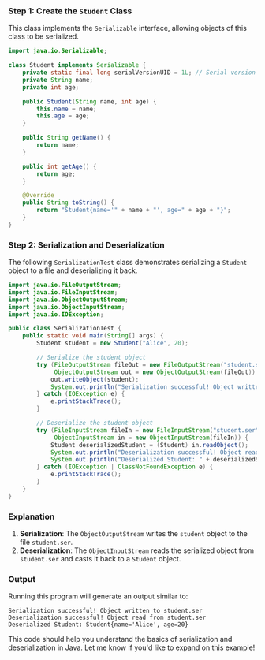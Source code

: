 ### Step 1: Create the `Student` Class

This class implements the `Serializable` interface, allowing objects of this class to be serialized.

```java
import java.io.Serializable;

class Student implements Serializable {
    private static final long serialVersionUID = 1L; // Serial version ID for compatibility
    private String name;
    private int age;

    public Student(String name, int age) {
        this.name = name;
        this.age = age;
    }

    public String getName() {
        return name;
    }

    public int getAge() {
        return age;
    }

    @Override
    public String toString() {
        return "Student{name='" + name + "', age=" + age + "}";
    }
}
```

### Step 2: Serialization and Deserialization

The following `SerializationTest` class demonstrates serializing a `Student` object to a file and deserializing it back.

```java
import java.io.FileOutputStream;
import java.io.FileInputStream;
import java.io.ObjectOutputStream;
import java.io.ObjectInputStream;
import java.io.IOException;

public class SerializationTest {
    public static void main(String[] args) {
        Student student = new Student("Alice", 20);

        // Serialize the student object
        try (FileOutputStream fileOut = new FileOutputStream("student.ser");
             ObjectOutputStream out = new ObjectOutputStream(fileOut)) {
            out.writeObject(student);
            System.out.println("Serialization successful! Object written to student.ser");
        } catch (IOException e) {
            e.printStackTrace();
        }

        // Deserialize the student object
        try (FileInputStream fileIn = new FileInputStream("student.ser");
             ObjectInputStream in = new ObjectInputStream(fileIn)) {
            Student deserializedStudent = (Student) in.readObject();
            System.out.println("Deserialization successful! Object read from student.ser");
            System.out.println("Deserialized Student: " + deserializedStudent);
        } catch (IOException | ClassNotFoundException e) {
            e.printStackTrace();
        }
    }
}
```

### Explanation

1. **Serialization**: The `ObjectOutputStream` writes the `student` object to the file `student.ser`.
2. **Deserialization**: The `ObjectInputStream` reads the serialized object from `student.ser` and casts it back to a `Student` object.

### Output

Running this program will generate an output similar to:

```plaintext
Serialization successful! Object written to student.ser
Deserialization successful! Object read from student.ser
Deserialized Student: Student{name='Alice', age=20}
```

This code should help you understand the basics of serialization and deserialization in Java. Let me know if you'd like to expand on this example!